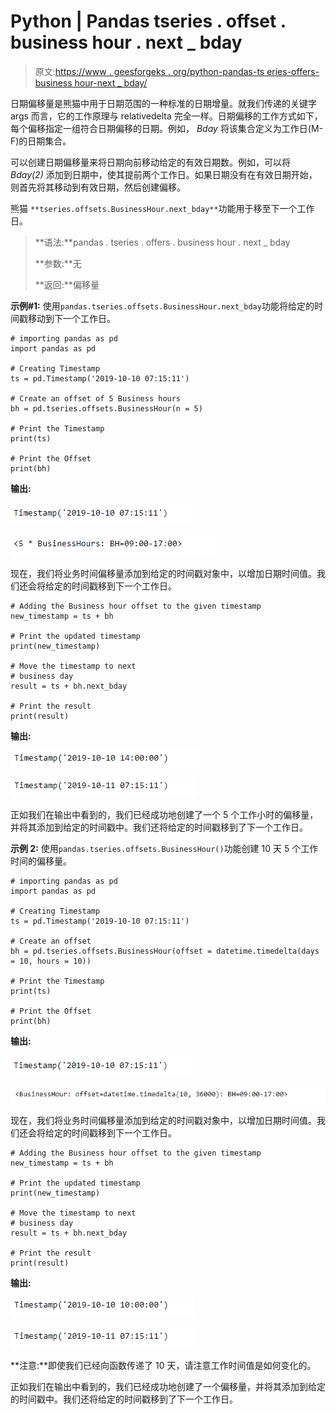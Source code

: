 # Python | Pandas tseries . offset . business hour . next _ bday

> 原文:[https://www . geesforgeks . org/python-pandas-ts eries-offers-business hour-next _ bday/](https://www.geeksforgeeks.org/python-pandas-tseries-offsets-businesshour-next_bday/)

日期偏移量是熊猫中用于日期范围的一种标准的日期增量。就我们传递的关键字 args 而言，它的工作原理与 relativedelta 完全一样。日期偏移的工作方式如下，每个偏移指定一组符合日期偏移的日期。例如， *Bday* 将该集合定义为工作日(M-F)的日期集合。

可以创建日期偏移量来将日期向前移动给定的有效日期数。例如，可以将 *Bday(2)* 添加到日期中，使其提前两个工作日。如果日期没有在有效日期开始，则首先将其移动到有效日期，然后创建偏移。

熊猫 `**tseries.offsets.BusinessHour.next_bday**`功能用于移至下一个工作日。

> **语法:**pandas . tseries . offers . business hour . next _ bday
> 
> **参数:**无
> 
> **返回:**偏移量

**示例#1:** 使用`pandas.tseries.offsets.BusinessHour.next_bday`功能将给定的时间戳移动到下一个工作日。

```
# importing pandas as pd
import pandas as pd

# Creating Timestamp
ts = pd.Timestamp('2019-10-10 07:15:11')

# Create an offset of 5 Business hours
bh = pd.tseries.offsets.BusinessHour(n = 5)

# Print the Timestamp
print(ts)

# Print the Offset
print(bh)
```

**输出:**

![](img/31fa9e80203f8bb21b39d4385472bd28.png)

![](img/d0f27a69e6773625bcb85c0632d91b5b.png)

现在，我们将业务时间偏移量添加到给定的时间戳对象中，以增加日期时间值。我们还会将给定的时间戳移到下一个工作日。

```
# Adding the Business hour offset to the given timestamp
new_timestamp = ts + bh

# Print the updated timestamp
print(new_timestamp)

# Move the timestamp to next
# business day
result = ts + bh.next_bday

# Print the result
print(result)
```

**输出:**

![](img/a222282f6886a4d7624b109ec5dfe365.png)

![](img/3ceebe31fd7d2e2033a716ef9a0b7b11.png)

正如我们在输出中看到的，我们已经成功地创建了一个 5 个工作小时的偏移量，并将其添加到给定的时间戳中。我们还将给定的时间戳移到了下一个工作日。

**示例 2:** 使用`pandas.tseries.offsets.BusinessHour()`功能创建 10 天 5 个工作时间的偏移量。

```
# importing pandas as pd
import pandas as pd

# Creating Timestamp
ts = pd.Timestamp('2019-10-10 07:15:11')

# Create an offset
bh = pd.tseries.offsets.BusinessHour(offset = datetime.timedelta(days = 10, hours = 10))

# Print the Timestamp
print(ts)

# Print the Offset
print(bh)
```

**输出:**

![](img/31fa9e80203f8bb21b39d4385472bd28.png)

![](img/4014d121bd834fb327962fad19af6d44.png)

现在，我们将业务时间偏移量添加到给定的时间戳对象中，以增加日期时间值。我们还会将给定的时间戳移到下一个工作日。

```
# Adding the Business hour offset to the given timestamp
new_timestamp = ts + bh

# Print the updated timestamp
print(new_timestamp)

# Move the timestamp to next
# business day
result = ts + bh.next_bday

# Print the result
print(result)
```

**输出:**

![](img/20acc2ef2646ece661e321ef22835e61.png)

![](img/3ceebe31fd7d2e2033a716ef9a0b7b11.png)

**注意:**即使我们已经向函数传递了 10 天，请注意工作时间值是如何变化的。

正如我们在输出中看到的，我们已经成功地创建了一个偏移量，并将其添加到给定的时间戳中。我们还将给定的时间戳移到了下一个工作日。